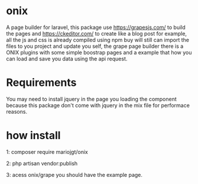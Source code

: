 # onix
A page builder for laravel, this package use https://grapesjs.com/ to build the pages and https://ckeditor.com/ to create like a blog post for example, all the js and css is already compiled using npm buy will still can import the files to you project and update you self, the grape page builder there is a ONIX plugins with some simple boostrap pages and a example that how you can load and save you data using the api request.

# Requirements
You may need to install jquery in the page you loading the component because this package don't come with jquery in the mix file for performace reasons.

# how install

1: composer require mariojgt/onix

2: php artisan vendor:publish

3: acess onix/grape you should have the example page.

